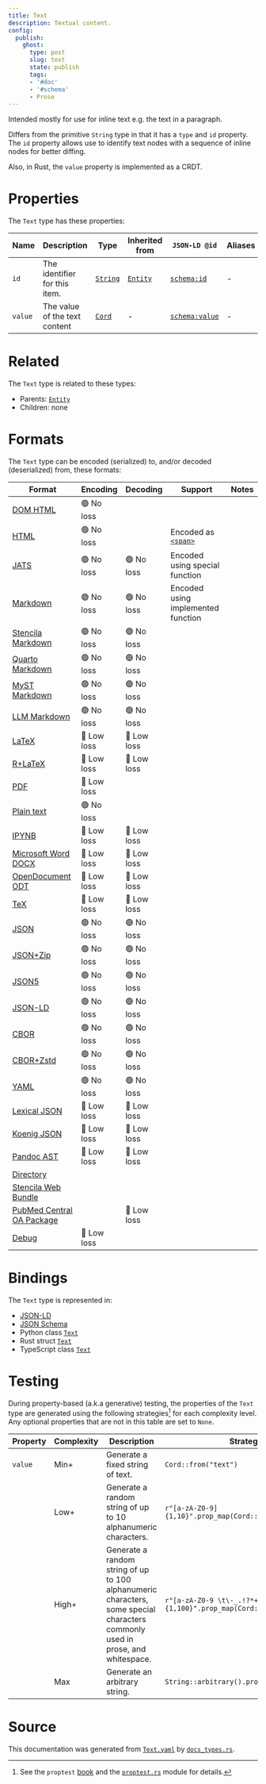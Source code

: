 ```yaml
---
title: Text
description: Textual content.
config:
  publish:
    ghost:
      type: post
      slug: text
      state: publish
      tags:
      - '#doc'
      - '#schema'
      - Prose
---
```


Intended mostly for use for inline text e.g. the text in a paragraph.

Differs from the primitive `String` type in that it has a `type` and `id` property.
The `id` property allows use to identify text nodes with a sequence of inline nodes
for better diffing.

Also, in Rust, the `value` property is implemented as a CRDT.


# Properties

The `Text` type has these properties:

| Name    | Description                   | Type                                                               | Inherited from                                                     | `JSON-LD @id`                              | Aliases |
| ------- | ----------------------------- | ------------------------------------------------------------------ | ------------------------------------------------------------------ | ------------------------------------------ | ------- |
| `id`    | The identifier for this item. | [`String`](https://stencila.ghost.io/docs/reference/schema/string) | [`Entity`](https://stencila.ghost.io/docs/reference/schema/entity) | [`schema:id`](https://schema.org/id)       | -       |
| `value` | The value of the text content | [`Cord`](https://stencila.ghost.io/docs/reference/schema/cord)     | -                                                                  | [`schema:value`](https://schema.org/value) | -       |

# Related

The `Text` type is related to these types:

- Parents: [`Entity`](https://stencila.ghost.io/docs/reference/schema/entity)
- Children: none

# Formats

The `Text` type can be encoded (serialized) to, and/or decoded (deserialized) from, these formats:

| Format                                                                               | Encoding   | Decoding   | Support                                                                               | Notes |
| ------------------------------------------------------------------------------------ | ---------- | ---------- | ------------------------------------------------------------------------------------- | ----- |
| [DOM HTML](https://stencila.ghost.io/docs/reference/formats/dom.html)                | 🟢 No loss  |            |                                                                                       |
| [HTML](https://stencila.ghost.io/docs/reference/formats/html)                        | 🟢 No loss  |            | Encoded as [`<span>`](https://developer.mozilla.org/en-US/docs/Web/HTML/Element/span) |
| [JATS](https://stencila.ghost.io/docs/reference/formats/jats)                        | 🟢 No loss  | 🟢 No loss  | Encoded using special function                                                        |
| [Markdown](https://stencila.ghost.io/docs/reference/formats/md)                      | 🟢 No loss  | 🟢 No loss  | Encoded using implemented function                                                    |
| [Stencila Markdown](https://stencila.ghost.io/docs/reference/formats/smd)            | 🟢 No loss  | 🟢 No loss  |                                                                                       |
| [Quarto Markdown](https://stencila.ghost.io/docs/reference/formats/qmd)              | 🟢 No loss  | 🟢 No loss  |                                                                                       |
| [MyST Markdown](https://stencila.ghost.io/docs/reference/formats/myst)               | 🟢 No loss  | 🟢 No loss  |                                                                                       |
| [LLM Markdown](https://stencila.ghost.io/docs/reference/formats/llmd)                | 🟢 No loss  | 🟢 No loss  |                                                                                       |
| [LaTeX](https://stencila.ghost.io/docs/reference/formats/latex)                      | 🔷 Low loss | 🔷 Low loss |                                                                                       |
| [R+LaTeX](https://stencila.ghost.io/docs/reference/formats/rnw)                      | 🔷 Low loss | 🔷 Low loss |                                                                                       |
| [PDF](https://stencila.ghost.io/docs/reference/formats/pdf)                          | 🔷 Low loss |            |                                                                                       |
| [Plain text](https://stencila.ghost.io/docs/reference/formats/text)                  | 🟢 No loss  |            |                                                                                       |
| [IPYNB](https://stencila.ghost.io/docs/reference/formats/ipynb)                      | 🔷 Low loss | 🔷 Low loss |                                                                                       |
| [Microsoft Word DOCX](https://stencila.ghost.io/docs/reference/formats/docx)         | 🔷 Low loss | 🔷 Low loss |                                                                                       |
| [OpenDocument ODT](https://stencila.ghost.io/docs/reference/formats/odt)             | 🔷 Low loss | 🔷 Low loss |                                                                                       |
| [TeX](https://stencila.ghost.io/docs/reference/formats/tex)                          | 🔷 Low loss | 🔷 Low loss |                                                                                       |
| [JSON](https://stencila.ghost.io/docs/reference/formats/json)                        | 🟢 No loss  | 🟢 No loss  |                                                                                       |
| [JSON+Zip](https://stencila.ghost.io/docs/reference/formats/json.zip)                | 🟢 No loss  | 🟢 No loss  |                                                                                       |
| [JSON5](https://stencila.ghost.io/docs/reference/formats/json5)                      | 🟢 No loss  | 🟢 No loss  |                                                                                       |
| [JSON-LD](https://stencila.ghost.io/docs/reference/formats/jsonld)                   | 🟢 No loss  | 🟢 No loss  |                                                                                       |
| [CBOR](https://stencila.ghost.io/docs/reference/formats/cbor)                        | 🟢 No loss  | 🟢 No loss  |                                                                                       |
| [CBOR+Zstd](https://stencila.ghost.io/docs/reference/formats/cbor.zstd)              | 🟢 No loss  | 🟢 No loss  |                                                                                       |
| [YAML](https://stencila.ghost.io/docs/reference/formats/yaml)                        | 🟢 No loss  | 🟢 No loss  |                                                                                       |
| [Lexical JSON](https://stencila.ghost.io/docs/reference/formats/lexical)             | 🔷 Low loss | 🔷 Low loss |                                                                                       |
| [Koenig JSON](https://stencila.ghost.io/docs/reference/formats/koenig)               | 🔷 Low loss | 🔷 Low loss |                                                                                       |
| [Pandoc AST](https://stencila.ghost.io/docs/reference/formats/pandoc)                | 🔷 Low loss | 🔷 Low loss |                                                                                       |
| [Directory](https://stencila.ghost.io/docs/reference/formats/directory)              |            |            |                                                                                       |
| [Stencila Web Bundle](https://stencila.ghost.io/docs/reference/formats/swb)          |            |            |                                                                                       |
| [PubMed Central OA Package](https://stencila.ghost.io/docs/reference/formats/pmcoap) |            | 🔷 Low loss |                                                                                       |
| [Debug](https://stencila.ghost.io/docs/reference/formats/debug)                      | 🔷 Low loss |            |                                                                                       |

# Bindings

The `Text` type is represented in:

- [JSON-LD](https://stencila.org/Text.jsonld)
- [JSON Schema](https://stencila.org/Text.schema.json)
- Python class [`Text`](https://github.com/stencila/stencila/blob/main/python/python/stencila/types/text.py)
- Rust struct [`Text`](https://github.com/stencila/stencila/blob/main/rust/schema/src/types/text.rs)
- TypeScript class [`Text`](https://github.com/stencila/stencila/blob/main/ts/src/types/Text.ts)

# Testing

During property-based (a.k.a generative) testing, the properties of the `Text` type are generated using the following strategies[^1] for each complexity level. Any optional properties that are not in this table are set to `None`.

| Property | Complexity | Description                                                                                                                    | Strategy                                                        |
| -------- | ---------- | ------------------------------------------------------------------------------------------------------------------------------ | --------------------------------------------------------------- |
| `value`  | Min+       | Generate a fixed string of text.                                                                                               | `Cord::from("text")`                                            |
|          | Low+       | Generate a random string of up to 10 alphanumeric characters.                                                                  | `r"[a-zA-Z0-9]{1,10}".prop_map(Cord::from)`                     |
|          | High+      | Generate a random string of up to 100 alphanumeric characters, some special characters commonly used in prose, and whitespace. | `r"[a-zA-Z0-9 \t\-_.!?*+-/()'<>=]{1,100}".prop_map(Cord::from)` |
|          | Max        | Generate an arbitrary string.                                                                                                  | `String::arbitrary().prop_map(Cord::from)`                      |

# Source

This documentation was generated from [`Text.yaml`](https://github.com/stencila/stencila/blob/main/schema/Text.yaml) by [`docs_types.rs`](https://github.com/stencila/stencila/blob/main/rust/schema-gen/src/docs_types.rs).

[^1]: See the `proptest` [book](https://proptest-rs.github.io/proptest/) and the [`proptest.rs`](https://github.com/stencila/stencila/blob/main/rust/schema/src/proptests.rs) module for details.
